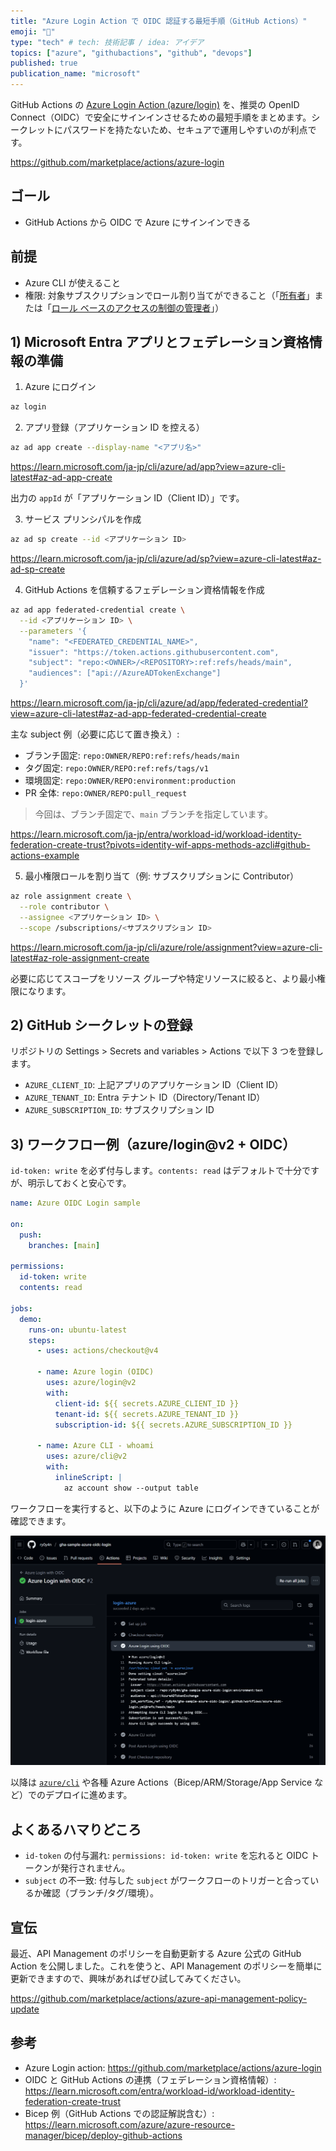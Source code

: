 ```yaml
---
title: "Azure Login Action で OIDC 認証する最短手順（GitHub Actions）"
emoji: "🌊"
type: "tech" # tech: 技術記事 / idea: アイデア
topics: ["azure", "githubactions", "github", "devops"]
published: true
publication_name: "microsoft"
---
```


GitHub Actions の [Azure Login Action (azure/login)](https://github.com/marketplace/actions/azure-login) を、推奨の OpenID Connect（OIDC）で安全にサインインさせるための最短手順をまとめます。シークレットにパスワードを持たないため、セキュアで運用しやすいのが利点です。

https://github.com/marketplace/actions/azure-login

## ゴール

- GitHub Actions から OIDC で Azure にサインインできる

## 前提

- Azure CLI が使えること
- 権限: 対象サブスクリプションでロール割り当てができること（「[所有者](https://learn.microsoft.com/ja-jp/azure/role-based-access-control/built-in-roles/privileged#owner)」または「[ロール ベースのアクセスの制御の管理者](https://learn.microsoft.com/ja-jp/azure/role-based-access-control/built-in-roles/privileged#role-based-access-control-administrator)」）

## 1) Microsoft Entra アプリとフェデレーション資格情報の準備

1. Azure にログイン

```bash
az login
```

2. アプリ登録（アプリケーション ID を控える）

```bash
az ad app create --display-name "<アプリ名>"
```

https://learn.microsoft.com/ja-jp/cli/azure/ad/app?view=azure-cli-latest#az-ad-app-create

出力の `appId` が「アプリケーション ID（Client ID）」です。

3. サービス プリンシパルを作成

```bash
az ad sp create --id <アプリケーション ID>
```

https://learn.microsoft.com/ja-jp/cli/azure/ad/sp?view=azure-cli-latest#az-ad-sp-create

4. GitHub Actions を信頼するフェデレーション資格情報を作成

```bash
az ad app federated-credential create \
  --id <アプリケーション ID> \
  --parameters '{
    "name": "<FEDERATED_CREDENTIAL_NAME>",
    "issuer": "https://token.actions.githubusercontent.com",
    "subject": "repo:<OWNER>/<REPOSITORY>:ref:refs/heads/main",
    "audiences": ["api://AzureADTokenExchange"]
  }'
```

https://learn.microsoft.com/ja-jp/cli/azure/ad/app/federated-credential?view=azure-cli-latest#az-ad-app-federated-credential-create

主な subject 例（必要に応じて置き換え）:

- ブランチ固定: `repo:OWNER/REPO:ref:refs/heads/main`
- タグ固定: `repo:OWNER/REPO:ref:refs/tags/v1`
- 環境固定: `repo:OWNER/REPO:environment:production`
- PR 全体: `repo:OWNER/REPO:pull_request`

> 今回は、ブランチ固定で、`main` ブランチを指定しています。

https://learn.microsoft.com/ja-jp/entra/workload-id/workload-identity-federation-create-trust?pivots=identity-wif-apps-methods-azcli#github-actions-example

5. 最小権限ロールを割り当て（例: サブスクリプションに Contributor）

```bash
az role assignment create \
  --role contributor \
  --assignee <アプリケーション ID> \
  --scope /subscriptions/<サブスクリプション ID>
```

https://learn.microsoft.com/ja-jp/cli/azure/role/assignment?view=azure-cli-latest#az-role-assignment-create

必要に応じてスコープをリソース グループや特定リソースに絞ると、より最小権限になります。

## 2) GitHub シークレットの登録

リポジトリの Settings > Secrets and variables > Actions で以下 3 つを登録します。

- `AZURE_CLIENT_ID`: 上記アプリのアプリケーション ID（Client ID）
- `AZURE_TENANT_ID`: Entra テナント ID（Directory/Tenant ID）
- `AZURE_SUBSCRIPTION_ID`: サブスクリプション ID

## 3) ワークフロー例（azure/login@v2 + OIDC）

`id-token: write` を必ず付与します。`contents: read` はデフォルトで十分ですが、明示しておくと安心です。

```yaml
name: Azure OIDC Login sample

on:
  push:
    branches: [main]

permissions:
  id-token: write
  contents: read

jobs:
  demo:
    runs-on: ubuntu-latest
    steps:
      - uses: actions/checkout@v4

      - name: Azure login (OIDC)
        uses: azure/login@v2
        with:
          client-id: ${{ secrets.AZURE_CLIENT_ID }}
          tenant-id: ${{ secrets.AZURE_TENANT_ID }}
          subscription-id: ${{ secrets.AZURE_SUBSCRIPTION_ID }}

      - name: Azure CLI - whoami
        uses: azure/cli@v2
        with:
          inlineScript: |
            az account show --output table
```

ワークフローを実行すると、以下のように Azure にログインできていることが確認できます。

![ワークフローの実行結果](/images/gha-azure-login-oidc/gha-workflow-result.png)

以降は [`azure/cli`](https://github.com/marketplace/actions/azure-cli-action) や各種 Azure Actions（Bicep/ARM/Storage/App Service など）でのデプロイに進めます。

## よくあるハマりどころ

- `id-token` の付与漏れ: `permissions: id-token: write` を忘れると OIDC トークンが発行されません。
- `subject` の不一致: 付与した `subject` がワークフローのトリガーと合っているか確認（ブランチ/タグ/環境）。

## 宣伝

最近、API Management のポリシーを自動更新する Azure 公式の GitHub Action を公開しました。これを使うと、API Management のポリシーを簡単に更新できますので、興味があればぜひ試してみてください。

https://github.com/marketplace/actions/azure-api-management-policy-update

## 参考

- Azure Login action: https://github.com/marketplace/actions/azure-login
- OIDC と GitHub Actions の連携（フェデレーション資格情報）: https://learn.microsoft.com/entra/workload-id/workload-identity-federation-create-trust
- Bicep 例（GitHub Actions での認証解説含む）: https://learn.microsoft.com/azure/azure-resource-manager/bicep/deploy-github-actions
